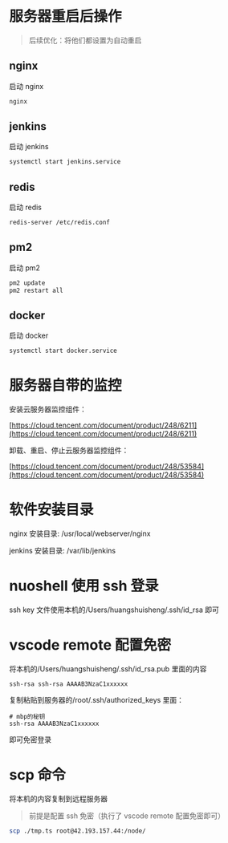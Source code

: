 # 服务器重启后操作

> 后续优化：将他们都设置为自动重启

## nginx

启动 nginx

```bash
nginx
```

## jenkins

启动 jenkins

```bash
systemctl start jenkins.service
```

## redis

启动 redis

```bash
redis-server /etc/redis.conf
```

## pm2

启动 pm2

```bash
pm2 update
pm2 restart all
```

## docker

启动 docker

```bash
systemctl start docker.service
```

# 服务器自带的监控

安装云服务器监控组件：

[https://cloud.tencent.com/document/product/248/6211](https://cloud.tencent.com/document/product/248/6211)

卸载、重启、停止云服务器监控组件：

[https://cloud.tencent.com/document/product/248/53584](https://cloud.tencent.com/document/product/248/53584)

# 软件安装目录

nginx 安装目录: /usr/local/webserver/nginx

jenkins 安装目录: /var/lib/jenkins

# nuoshell 使用 ssh 登录

ssh key 文件使用本机的/Users/huangshuisheng/.ssh/id_rsa 即可

# vscode remote 配置免密

将本机的/Users/huangshuisheng/.ssh/id_rsa.pub 里面的内容

```
ssh-rsa ssh-rsa AAAAB3NzaC1xxxxxx
```

复制粘贴到服务器的/root/.ssh/authorized_keys 里面：

```
# mbp的秘钥
ssh-rsa AAAAB3NzaC1xxxxxx
```

即可免密登录

# scp 命令

将本机的内容复制到远程服务器

> 前提是配置 ssh 免密（执行了 vscode remote 配置免密即可）

```sh
scp ./tmp.ts root@42.193.157.44:/node/
```
